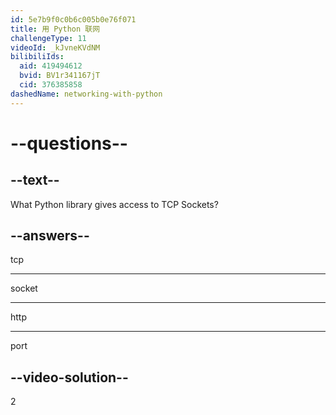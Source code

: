 ```yaml
---
id: 5e7b9f0c0b6c005b0e76f071
title: 用 Python 联网
challengeType: 11
videoId: _kJvneKVdNM
bilibiliIds:
  aid: 419494612
  bvid: BV1r341167jT
  cid: 376385858
dashedName: networking-with-python
---
```


# --questions--

## --text--

What Python library gives access to TCP Sockets?

## --answers--

tcp

---

socket

---

http

---

port

## --video-solution--

2

